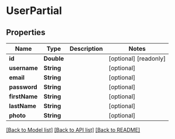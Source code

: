 # UserPartial

## Properties
Name | Type | Description | Notes
------------ | ------------- | ------------- | -------------
**id** | **Double** |  | [optional] [readonly] 
**username** | **String** |  | [optional] 
**email** | **String** |  | [optional] 
**password** | **String** |  | [optional] 
**firstName** | **String** |  | [optional] 
**lastName** | **String** |  | [optional] 
**photo** | **String** |  | [optional] 

[[Back to Model list]](../README.md#documentation-for-models) [[Back to API list]](../README.md#documentation-for-api-endpoints) [[Back to README]](../README.md)


